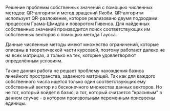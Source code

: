 Решение проблемы собственных значений с помощью численных методов: QR-алгоритм и метод вращений Якоби. QR-алгоритм
использует QR-разложение, которое реализовано двумя подходами: процессом Грама-Шмидта и поворотом Гивенса.
Для найденных собственных значений производится поиск соответствующих им собственных векторов с помощью метода Гаусса.

Данные численные методы имеют множество ограничений, которые описаны в теоретической части курсовой, поэтому работают
далеко не на всех матрицах, а только на тех, которые удовлетворяют определённым условиям.

Также данная работа не решает проблему нахождения базиса линейного пространства, заданного матрицей.
Так как для каждого собственного числа ищется только один соответствующих ему собственный вектор из бесконечного множества
данных векторов. Но не тот, который войдёт в базис, а тот, который считается "красивым" в данном случае - в котором
произвольным переменным присвоены единицы.

